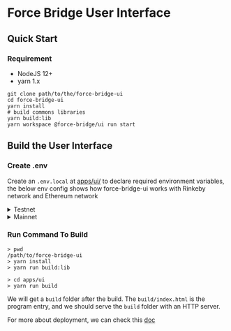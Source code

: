 # Force Bridge User Interface

## Quick Start

### Requirement

- NodeJS 12+
- yarn 1.x

```
git clone path/to/the/force-bridge-ui
cd force-bridge-ui
yarn install
# build commons libraries
yarn build:lib
yarn workspace @force-bridge/ui run start
```

## Build the User Interface

### Create .env

Create an `.env.local` at [apps/ui/](apps/ui) to declare required environment variables, the below env config shows how
force-bridge-ui works with Rinkeby network and Ethereum network

<details>
  <summary>Testnet</summary>

```
# Force-Bridge RPC
REACT_APP_BRIDGE_RPC_URL=/api/force-bridge/api/v1
# CKB node RPC
REACT_APP_CKB_RPC_URL=//aggron.ckb.dev/rpc

# Nervos explorer for exploring transaction
REACT_APP_TX_EXPLORER_NERVOS=https://explorer.nervos.org/aggron/transaction/
# Ethereum explorer for exploring transaction
REACT_APP_TX_EXPLORER_ETHEREUM=https://rinkeby.etherscan.io/tx/

# 0: mainnet
# 1: testnet
# 2: devnet
REACT_APP_CKB_CHAIN_ID=1

# Rinkeby
REACT_APP_ETHEREUM_ENABLE_CHAIN_ID=4
REACT_APP_ETHEREUM_ENABLE_CHAIN_NAME=Rinkeby
```

</details>

<details>
  <summary>Mainnet</summary>

```
# Force-Bridge RPC
REACT_APP_BRIDGE_RPC_URL=/api/force-bridge/api/v1
# CKB node RPC
REACT_APP_CKB_RPC_URL=//lina.ckb.dev/rpc

# Nervos explorer for exploring transaction
REACT_APP_TX_EXPLORER_NERVOS=https://explorer.nervos.org/transaction/
# Ethereum explorer for exploring transaction
REACT_APP_TX_EXPLORER_ETHEREUM=https://etherscan.io/tx/

# 0: mainnet
# 1: testnet
# 2: devnet
REACT_APP_CKB_CHAIN_ID=0

# Mainnet
REACT_APP_ETHEREUM_ENABLE_CHAIN_ID=1
REACT_APP_ETHEREUM_ENABLE_CHAIN_NAME=Ethereum
```

</details>

### Run Command To Build

```
> pwd
/path/to/force-bridge-ui
> yarn install
> yarn run build:lib

> cd apps/ui
> yarn run build
```

We will get a `build` folder after the build. The `build/index.html` is the program entry, and we should serve
the `build` folder with an HTTP server.

For more about deployment, we can check this [doc](https://create-react-app.dev/docs/deployment)
